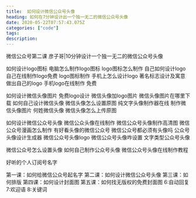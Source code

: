 ```yaml
---
title:  如何设计微信公众号头像
heading: 如何在7分钟设计出一个独一无二的微信公众号头像
date: 2020-05-22T07:57:43.075Z
categories: ["code"]
tags: 
description:  
---
```


微信公众号第二课
彦子哥|10分钟设计一个独一无二的微信公众号头像

如何设计logo图标
电脑怎么制作logo图标		logo图标怎么制作		自己如何设计logo
自己在线制作logo免费		logo图标制作		手机上怎么设计logo
著名标志设计及寓意		做出自己的logo		手机logo在线制作 免费


如何设计微信头像图片
免费logo设计		微信头像加logo图片		微信头像图片在哪里下载
如何自己设计微信头像		微信头像怎么设置原图		纯文字头像制作器在线
制作微信头像图片		何姓微信头像		微信头像怎么上传原图


如何设计微信公众号头像
微信公众头像在线制作		微信公众号头像制作高清图		微信公众号漫画怎么制作
有好看头像的微信公众号		微信公众号都必须有头像吗		公众号头像设计生成器
微信公众号头像logo		微信公众号头像咋设置		文字类型公众号头像

微信公众号怎么设置头像
如何自己制作公众号头像
微信公众号头像在线制作教程

好听的个人订阅号名字

第一课：如何给微信公众号起名字
第二课：如何设计微信公众号头像
第三课：如何排版
第四课：如何设计封面图
第五课：如何找无版权的免费封面图
6:自动回复
7:欢迎语
8:关键词

		
	